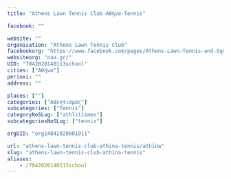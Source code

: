 ```yaml
---
title: "Athens Lawn Tennis Club-Αθήνα-Tennis"

facebook: ""

website: ""
organisation: "Athens Lawn Tennis Club"
facebookorg: "https://www.facebook.com/pages/Athens-Lawn-Tennis-and-Squash-Club-OAA/201212246569454"
websiteorg: "oaa.gr/"
UID: "7042020140113school"
cities: ["Αθήνα"]
perioxi: ""
address: ""

places: [""]
categories: ["Αθλητισμός"]
subcategories: ["Tennis"]
categoryNoSLug: ["athlitismos"]
subcategoriesNoSLug: ["tennis"]

orgUID: "org14042020001011"

url: "athens-lawn-tennis-club-athina-tennis/athina"
slug: "athens-lawn-tennis-club-athina-tennis"
aliases:
    - /7042020140113school
---
```





